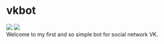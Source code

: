 # vkbot
[![](https://img.shields.io/badge/Language-Python%203.8-9cf)]() [![](https://img.shields.io/badge/For%20the%20group-!%20Developer-blue?style=social&logo=vk)](https://vk.com/exclamationdev)    
Welcome to my first and so simple bot for social network VK.
